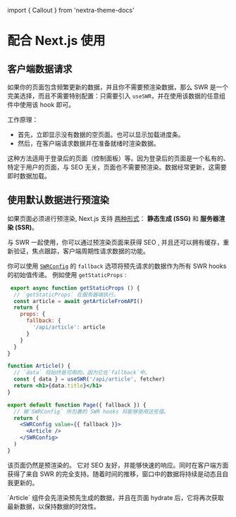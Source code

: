 import { Callout } from 'nextra-theme-docs'

# 配合 Next.js 使用

## 客户端数据请求

如果你的页面包含频繁更新的数据，并且你不需要预渲染数据，那么 SWR 是一个完美选择，而且不需要特别配置：只需要引入 `useSWR`，并在使用该数据的任意组件中使用该 hook 即可。

工作原理：

- 首先，立即显示没有数据的空页面。也可以显示加载进度条。
- 然后，在客户端请求数据并在准备就绪时渲染数据。

这种方法适用于登录后的页面（控制面板）等。因为登录后的页面是一个私有的、特定于用户的页面，与 SEO 无关，页面也不需要预渲染。数据经常更新，这需要即时数据加载。

## 使用默认数据进行预渲染

如果页面必须进行预渲染, Next.js 支持 [两种形式](https://nextjs.org/docs/basic-features/data-fetching)： **静态生成 (SSG)** 和 **服务器渲染 (SSR)**。

与 SWR 一起使用，你可以通过预渲染页面来获得 SEO , 并且还可以拥有缓存，重新验证，焦点跟踪，客户端周期性请求数据的功能。

你可以使用 [`SWRConfig`](/docs/global-configuration) 的 `fallback` 选项将预先请求的数据作为所有 SWR hooks 的初始值传递。
例如使用 `getStaticProps` :

```jsx
 export async function getStaticProps () {
  // `getStaticProps` 在服务器端执行。
  const article = await getArticleFromAPI()
  return {
    props: {
      fallback: {
        '/api/article': article
      }
    }
  }
}

function Article() {
  // `data` 将始终是可用的。因为它在`fallback`中。
  const { data } = useSWR('/api/article', fetcher)
  return <h1>{data.title}</h1>
}

export default function Page({ fallback }) {
  // 被`SWRConfig` 所包裹的 SWR hooks 将能够使用这些值。
  return (
    <SWRConfig value={{ fallback }}>
      <Article />
    </SWRConfig>
  )
}
```

该页面仍然是预渲染的。 它对 SEO 友好，并能够快速的响应。同时在客户端方面获得了来自 SWR 的完全支持。随着时间的推移，窗口中的数据将持续是动态且自我更新的。

<Callout emoji="💡">
  `Article` 组件会先渲染预先生成的数据，并且在页面 hydrate 后，它将再次获取最新数据，以保持数据的时效性。
</Callout>
